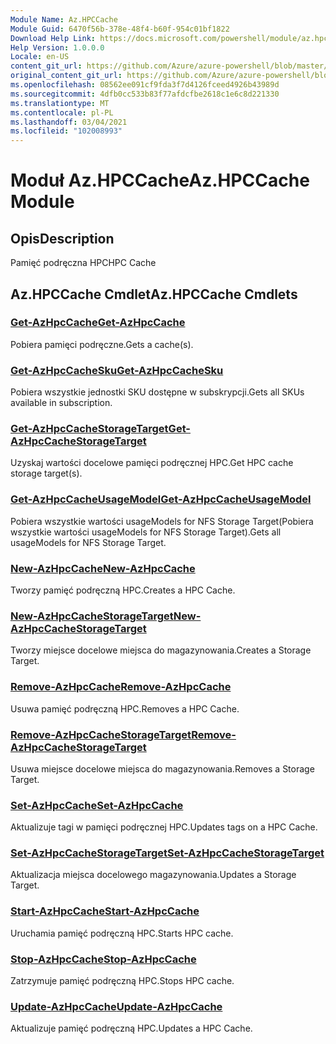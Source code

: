 ```yaml
---
Module Name: Az.HPCCache
Module Guid: 6470f56b-378e-48f4-b60f-954c01bf1822
Download Help Link: https://docs.microsoft.com/powershell/module/az.hpccache
Help Version: 1.0.0.0
Locale: en-US
content_git_url: https://github.com/Azure/azure-powershell/blob/master/src/HPCCache/HPCCache/help/Az.HPCCache.md
original_content_git_url: https://github.com/Azure/azure-powershell/blob/master/src/HPCCache/HPCCache/help/Az.HPCCache.md
ms.openlocfilehash: 08562ee091cf9fda3f7d4126fceed4926b43989d
ms.sourcegitcommit: 4dfb0cc533b83f77afdcfbe2618c1e6c8d221330
ms.translationtype: MT
ms.contentlocale: pl-PL
ms.lasthandoff: 03/04/2021
ms.locfileid: "102008993"
---
```

# <span data-ttu-id="42fc2-101">Moduł Az.HPCCache</span><span class="sxs-lookup"><span data-stu-id="42fc2-101">Az.HPCCache Module</span></span>
## <span data-ttu-id="42fc2-102">Opis</span><span class="sxs-lookup"><span data-stu-id="42fc2-102">Description</span></span>
<span data-ttu-id="42fc2-103">Pamięć podręczna HPC</span><span class="sxs-lookup"><span data-stu-id="42fc2-103">HPC Cache</span></span>

## <span data-ttu-id="42fc2-104">Az.HPCCache Cmdlet</span><span class="sxs-lookup"><span data-stu-id="42fc2-104">Az.HPCCache Cmdlets</span></span>
### [<span data-ttu-id="42fc2-105">Get-AzHpcCache</span><span class="sxs-lookup"><span data-stu-id="42fc2-105">Get-AzHpcCache</span></span>](Get-AzHpcCache.md)
<span data-ttu-id="42fc2-106">Pobiera pamięci podręczne.</span><span class="sxs-lookup"><span data-stu-id="42fc2-106">Gets a cache(s).</span></span>

### [<span data-ttu-id="42fc2-107">Get-AzHpcCacheSku</span><span class="sxs-lookup"><span data-stu-id="42fc2-107">Get-AzHpcCacheSku</span></span>](Get-AzHpcCacheSku.md)
<span data-ttu-id="42fc2-108">Pobiera wszystkie jednostki SKU dostępne w subskrypcji.</span><span class="sxs-lookup"><span data-stu-id="42fc2-108">Gets all SKUs available in subscription.</span></span>

### [<span data-ttu-id="42fc2-109">Get-AzHpcCacheStorageTarget</span><span class="sxs-lookup"><span data-stu-id="42fc2-109">Get-AzHpcCacheStorageTarget</span></span>](Get-AzHpcCacheStorageTarget.md)
<span data-ttu-id="42fc2-110">Uzyskaj wartości docelowe pamięci podręcznej HPC.</span><span class="sxs-lookup"><span data-stu-id="42fc2-110">Get HPC cache storage target(s).</span></span>

### [<span data-ttu-id="42fc2-111">Get-AzHpcCacheUsageModel</span><span class="sxs-lookup"><span data-stu-id="42fc2-111">Get-AzHpcCacheUsageModel</span></span>](Get-AzHpcCacheUsageModel.md)
<span data-ttu-id="42fc2-112">Pobiera wszystkie wartości usageModels for NFS Storage Target(Pobiera wszystkie wartości usageModels for NFS Storage Target).</span><span class="sxs-lookup"><span data-stu-id="42fc2-112">Gets all usageModels for NFS Storage Target.</span></span>

### [<span data-ttu-id="42fc2-113">New-AzHpcCache</span><span class="sxs-lookup"><span data-stu-id="42fc2-113">New-AzHpcCache</span></span>](New-AzHpcCache.md)
<span data-ttu-id="42fc2-114">Tworzy pamięć podręczną HPC.</span><span class="sxs-lookup"><span data-stu-id="42fc2-114">Creates a HPC Cache.</span></span>

### [<span data-ttu-id="42fc2-115">New-AzHpcCacheStorageTarget</span><span class="sxs-lookup"><span data-stu-id="42fc2-115">New-AzHpcCacheStorageTarget</span></span>](New-AzHpcCacheStorageTarget.md)
<span data-ttu-id="42fc2-116">Tworzy miejsce docelowe miejsca do magazynowania.</span><span class="sxs-lookup"><span data-stu-id="42fc2-116">Creates a Storage Target.</span></span>

### [<span data-ttu-id="42fc2-117">Remove-AzHpcCache</span><span class="sxs-lookup"><span data-stu-id="42fc2-117">Remove-AzHpcCache</span></span>](Remove-AzHpcCache.md)
<span data-ttu-id="42fc2-118">Usuwa pamięć podręczną HPC.</span><span class="sxs-lookup"><span data-stu-id="42fc2-118">Removes a HPC Cache.</span></span>

### [<span data-ttu-id="42fc2-119">Remove-AzHpcCacheStorageTarget</span><span class="sxs-lookup"><span data-stu-id="42fc2-119">Remove-AzHpcCacheStorageTarget</span></span>](Remove-AzHpcCacheStorageTarget.md)
<span data-ttu-id="42fc2-120">Usuwa miejsce docelowe miejsca do magazynowania.</span><span class="sxs-lookup"><span data-stu-id="42fc2-120">Removes a Storage Target.</span></span>

### [<span data-ttu-id="42fc2-121">Set-AzHpcCache</span><span class="sxs-lookup"><span data-stu-id="42fc2-121">Set-AzHpcCache</span></span>](Set-AzHpcCache.md)
<span data-ttu-id="42fc2-122">Aktualizuje tagi w pamięci podręcznej HPC.</span><span class="sxs-lookup"><span data-stu-id="42fc2-122">Updates tags on a HPC Cache.</span></span>

### [<span data-ttu-id="42fc2-123">Set-AzHpcCacheStorageTarget</span><span class="sxs-lookup"><span data-stu-id="42fc2-123">Set-AzHpcCacheStorageTarget</span></span>](Set-AzHpcCacheStorageTarget.md)
<span data-ttu-id="42fc2-124">Aktualizacja miejsca docelowego magazynowania.</span><span class="sxs-lookup"><span data-stu-id="42fc2-124">Updates a Storage Target.</span></span>

### [<span data-ttu-id="42fc2-125">Start-AzHpcCache</span><span class="sxs-lookup"><span data-stu-id="42fc2-125">Start-AzHpcCache</span></span>](Start-AzHpcCache.md)
<span data-ttu-id="42fc2-126">Uruchamia pamięć podręczną HPC.</span><span class="sxs-lookup"><span data-stu-id="42fc2-126">Starts HPC cache.</span></span>

### [<span data-ttu-id="42fc2-127">Stop-AzHpcCache</span><span class="sxs-lookup"><span data-stu-id="42fc2-127">Stop-AzHpcCache</span></span>](Stop-AzHpcCache.md)
<span data-ttu-id="42fc2-128">Zatrzymuje pamięć podręczną HPC.</span><span class="sxs-lookup"><span data-stu-id="42fc2-128">Stops HPC cache.</span></span>

### [<span data-ttu-id="42fc2-129">Update-AzHpcCache</span><span class="sxs-lookup"><span data-stu-id="42fc2-129">Update-AzHpcCache</span></span>](Update-AzHpcCache.md)
<span data-ttu-id="42fc2-130">Aktualizuje pamięć podręczną HPC.</span><span class="sxs-lookup"><span data-stu-id="42fc2-130">Updates a HPC Cache.</span></span>

